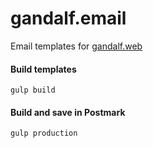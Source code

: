 # gandalf.email

Email templates for [gandalf.web](https://github.com/Nebo15/gandalf.web)

#### Build templates

`gulp build`

#### Build and save in Postmark

`gulp production`